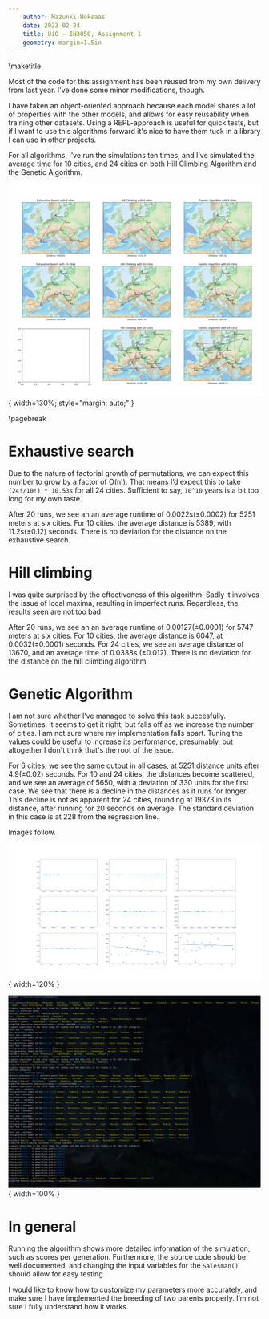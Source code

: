 ```yaml
---
	author: Mazunki Hoksaas
	date: 2023-02-24
	title: UiO — IN3050, Assignment 1
	geometry: margin=1.5in
---
```


\maketitle

Most of the code for this assignment has been reused from my own delivery from last year. I've done some minor modifications, though.

I have taken an object-oriented approach because each model shares a lot of properties with the other models, and allows for easy reusability when training other datasets. Using a REPL-approach is useful for quick tests, but if I want to use this algorithms forward it's nice to have them tuck in a library I can use in other projects.

For all algorithms, I’ve run the simulations ten times, and I’ve simulated the average time for 10 cities, and 24 cities on both Hill Climbing Algorithm and the Genetic Algorithm.

![Plots](output_plots.png){ width=130%; style="margin: auto;" }

\pagebreak

# Exhaustive search

Due to the nature of factorial growth of permutations, we can expect this number to grow by a factor of O(n!). That means I’d expect this to take `(24!/10!) * 10.53s` for all 24 cities. Sufficient to say, `10^10` years is a bit too long for my own taste.

After 20 runs, we see an an average runtime of 0.0022s(±0.0002) for 5251 meters at six cities. For 10 cities, the average distance is 5389, with 11.2s(±0.12) seconds. There is no deviation for the distance on the exhaustive search.


# Hill climbing

I was quite surprised by the effectiveness of this algorithm. Sadly it involves the issue of local maxima, resulting in imperfect runs. Regardless, the results seen are not too bad.

After 20 runs, we see an an average runtime of 0.00127(±0.0001) for 5747 meters at six cities. For 10 cities, the average distance is 6047, at 0.0032(±0.0001) seconds. For 24 cities, we see an average distance of 13670, and an average time of 0.0338s (±0.012). There is no deviation for the distance on the hill climbing algorithm.

# Genetic Algorithm

I am not sure whether I’ve managed to solve this task succesfully. Sometimes, it seems to get it right, but falls off as we increase the number of cities. I am not sure where my implementation falls apart. Tuning the values could be useful to increase its performance, presumably, but altogether I don't think that's the root of the issue.

For 6 cities, we see the same output in all cases, at 5251 distance units after 4.9(±0.02) seconds. For 10 and 24 cities, the distances become scattered, and we see an average of 5650, with a deviation of 330 units for the first case. We see that there is a decline in the distances as it runs for longer. This decline is not as apparent for 24 cities, rounding at 19373 in its distance, after running for 20 seconds on average. The standard deviation in this case is at 228 from the regression line.

Images follow.

![Regression](output_regression.png){ width=120% }

![Stdout](output_pprint.png){ width=100% }

# In general
Running the algorithm shows more detailed information of the simulation, such as scores per generation. Furthermore, the source code should be well documented, and changing the input variables for the `Salesman()` should allow for easy testing.

I would like to know how to customize my parameters more accurately, and make sure I have implemented the breeding of two parents properly. I’m not sure I fully understand how it works.




